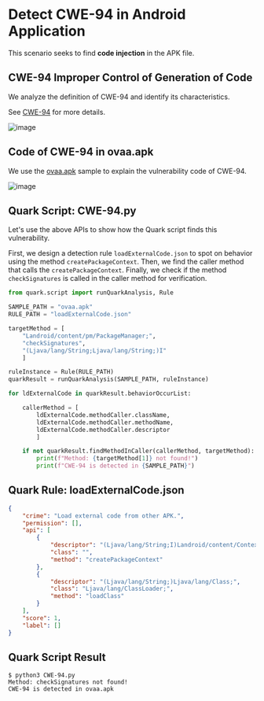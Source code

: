 # Detect CWE-94 in Android Application


This scenario seeks to find **code injection** in the APK file.

## CWE-94 Improper Control of Generation of Code

We analyze the definition of CWE-94 and identify its characteristics.

See [CWE-94](https://cwe.mitre.org/data/definitions/94.html) for more
details.

![image](https://imgur.com/faWwd3p.jpg)

## Code of CWE-94 in ovaa.apk

We use the [ovaa.apk](https://github.com/oversecured/ovaa) sample to
explain the vulnerability code of CWE-94.

![image](https://imgur.com/duobWF2.jpg)

## Quark Script: CWE-94.py

Let\'s use the above APIs to show how the Quark script finds this
vulnerability.

First, we design a detection rule `loadExternalCode.json` to spot on
behavior using the method `createPackageContext`. Then, we find the
caller method that calls the `createPackageContext`. Finally, we check
if the method `checkSignatures` is called in the caller method for
verification.

``` python
from quark.script import runQuarkAnalysis, Rule

SAMPLE_PATH = "ovaa.apk"
RULE_PATH = "loadExternalCode.json"

targetMethod = [
    "Landroid/content/pm/PackageManager;",
    "checkSignatures",
    "(Ljava/lang/String;Ljava/lang/String;)I"
    ]

ruleInstance = Rule(RULE_PATH)
quarkResult = runQuarkAnalysis(SAMPLE_PATH, ruleInstance)

for ldExternalCode in quarkResult.behaviorOccurList:

    callerMethod = [
        ldExternalCode.methodCaller.className,
        ldExternalCode.methodCaller.methodName,
        ldExternalCode.methodCaller.descriptor
        ]

    if not quarkResult.findMethodInCaller(callerMethod, targetMethod):
        print(f"Method: {targetMethod[1]} not found!")
        print(f"CWE-94 is detected in {SAMPLE_PATH}")
```

## Quark Rule: loadExternalCode.json

``` json
{
    "crime": "Load external code from other APK.",
    "permission": [],
    "api": [
        {
            "descriptor": "(Ljava/lang/String;I)Landroid/content/Context;",
            "class": "",
            "method": "createPackageContext"
        },
        {
            "descriptor": "(Ljava/lang/String;)Ljava/lang/Class;",
            "class": "Ljava/lang/ClassLoader;",
            "method": "loadClass"
        }
    ],
    "score": 1,
    "label": []
}
```

## Quark Script Result

``` TEXT
$ python3 CWE-94.py
Method: checkSignatures not found!
CWE-94 is detected in ovaa.apk
```
